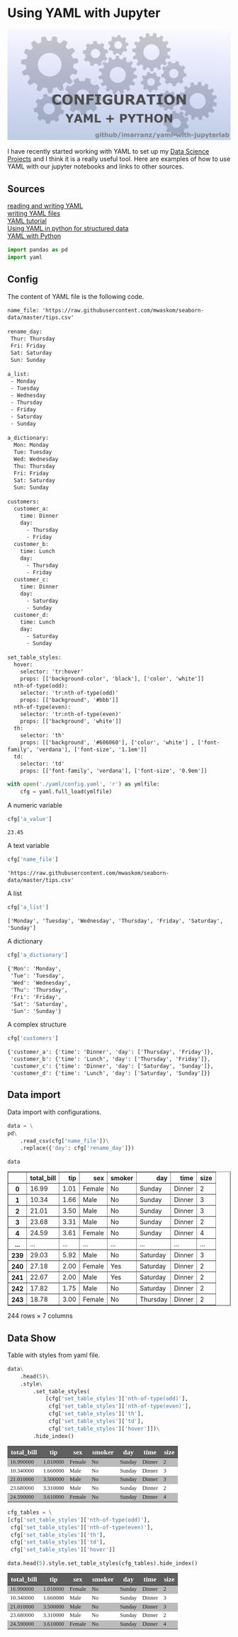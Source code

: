 # Using YAML with Jupyter

![](./figures/yaml-with-jupyterlab-logo.png)

I have recently started working with YAML to set up my [Data Science Projects](https://github.com/imarranz/data-science-workflow-management) and I think it is a really useful tool. Here are examples of how to use YAML with our jupyter notebooks and links to other sources.

## Sources

[reading and writing YAML](https://stackabuse.com/reading-and-writing-yaml-to-a-file-in-python/)  
[writing YAML files](https://towardsdatascience.com/writing-yaml-files-with-python-a6a7fc6ed6c3)  
[YAML tutorial](https://www.cloudbees.com/blog/yaml-tutorial-everything-you-need-get-started)  
[Using YAML in python for structured data](https://kitchingroup.cheme.cmu.edu/blog/2014/02/03/Using-YAML-in-python-for-structured-data/)  
[YAML with Python](https://blog.devgenius.io/yaml-with-python-d6787a9bd8ab)    


```python
import pandas as pd
import yaml
```

## Config

The content of YAML file is the following code.

```
name_file: 'https://raw.githubusercontent.com/mwaskom/seaborn-data/master/tips.csv'

rename_day:
 Thur: Thursday
 Fri: Friday
 Sat: Saturday
 Sun: Sunday
    
a_list:
 - Monday
 - Tuesday
 - Wednesday
 - Thursday
 - Friday
 - Saturday
 - Sunday
 
a_dictionary:
  Mon: Monday
  Tue: Tuesday
  Wed: Wednesday
  Thu: Thursday
  Fri: Friday
  Sat: Saturday
  Sun: Sunday
  
customers:
  customer_a:
    time: Dinner
    day: 
      - Thursday
      - Friday
  customer_b:
    time: Lunch
    day: 
      - Thursday
      - Friday  
  customer_c:
    time: Dinner
    day: 
      - Saturday
      - Sunday
  customer_d:
    time: Lunch
    day: 
      - Saturday
      - Sunday        
 
set_table_styles:
  hover:
    selector: 'tr:hover'
    props: [['background-color', 'black'], ['color', 'white']]
  nth-of-type(odd):
    selector: 'tr:nth-of-type(odd)'
    props: [['background', '#bbb']]
  nth-of-type(even):
    selector: 'tr:nth-of-type(even)'
    props: [['background', 'white']]
  th:
    selector: 'th'
    props: [['background', '#606060'], ['color', 'white'] , ['font-family', 'verdana'], ['font-size', '1.1em']]
  td:
    selector: 'td'
    props: [['font-family', 'verdana'], ['font-size', '0.9em']]
```    


```python
with open('./yaml/config.yaml', 'r') as ymlfile:
    cfg = yaml.full_load(ymlfile)
```

A numeric variable


```python
cfg['a_value']
```




    23.45



A text variable


```python
cfg['name_file']
```




    'https://raw.githubusercontent.com/mwaskom/seaborn-data/master/tips.csv'



A list


```python
cfg['a_list']
```




    ['Monday', 'Tuesday', 'Wednesday', 'Thursday', 'Friday', 'Saturday', 'Sunday']



A dictionary


```python
cfg['a_dictionary']
```




    {'Mon': 'Monday',
     'Tue': 'Tuesday',
     'Wed': 'Wednesday',
     'Thu': 'Thursday',
     'Fri': 'Friday',
     'Sat': 'Saturday',
     'Sun': 'Sunday'}



A complex structure


```python
cfg['customers']
```




    {'customer_a': {'time': 'Dinner', 'day': ['Thursday', 'Friday']},
     'customer_b': {'time': 'Lunch', 'day': ['Thursday', 'Friday']},
     'customer_c': {'time': 'Dinner', 'day': ['Saturday', 'Sunday']},
     'customer_d': {'time': 'Lunch', 'day': ['Saturday', 'Sunday']}}



## Data import

Data import with configurations.


```python
data = \
pd\
    .read_csv(cfg['name_file'])\
    .replace({'day': cfg['rename_day']})
```


```python
data
```




<div>
<style scoped>
    .dataframe tbody tr th:only-of-type {
        vertical-align: middle;
    }

    .dataframe tbody tr th {
        vertical-align: top;
    }

    .dataframe thead th {
        text-align: right;
    }
</style>
<table border="1" class="dataframe">
  <thead>
    <tr style="text-align: right;">
      <th></th>
      <th>total_bill</th>
      <th>tip</th>
      <th>sex</th>
      <th>smoker</th>
      <th>day</th>
      <th>time</th>
      <th>size</th>
    </tr>
  </thead>
  <tbody>
    <tr>
      <th>0</th>
      <td>16.99</td>
      <td>1.01</td>
      <td>Female</td>
      <td>No</td>
      <td>Sunday</td>
      <td>Dinner</td>
      <td>2</td>
    </tr>
    <tr>
      <th>1</th>
      <td>10.34</td>
      <td>1.66</td>
      <td>Male</td>
      <td>No</td>
      <td>Sunday</td>
      <td>Dinner</td>
      <td>3</td>
    </tr>
    <tr>
      <th>2</th>
      <td>21.01</td>
      <td>3.50</td>
      <td>Male</td>
      <td>No</td>
      <td>Sunday</td>
      <td>Dinner</td>
      <td>3</td>
    </tr>
    <tr>
      <th>3</th>
      <td>23.68</td>
      <td>3.31</td>
      <td>Male</td>
      <td>No</td>
      <td>Sunday</td>
      <td>Dinner</td>
      <td>2</td>
    </tr>
    <tr>
      <th>4</th>
      <td>24.59</td>
      <td>3.61</td>
      <td>Female</td>
      <td>No</td>
      <td>Sunday</td>
      <td>Dinner</td>
      <td>4</td>
    </tr>
    <tr>
      <th>...</th>
      <td>...</td>
      <td>...</td>
      <td>...</td>
      <td>...</td>
      <td>...</td>
      <td>...</td>
      <td>...</td>
    </tr>
    <tr>
      <th>239</th>
      <td>29.03</td>
      <td>5.92</td>
      <td>Male</td>
      <td>No</td>
      <td>Saturday</td>
      <td>Dinner</td>
      <td>3</td>
    </tr>
    <tr>
      <th>240</th>
      <td>27.18</td>
      <td>2.00</td>
      <td>Female</td>
      <td>Yes</td>
      <td>Saturday</td>
      <td>Dinner</td>
      <td>2</td>
    </tr>
    <tr>
      <th>241</th>
      <td>22.67</td>
      <td>2.00</td>
      <td>Male</td>
      <td>Yes</td>
      <td>Saturday</td>
      <td>Dinner</td>
      <td>2</td>
    </tr>
    <tr>
      <th>242</th>
      <td>17.82</td>
      <td>1.75</td>
      <td>Male</td>
      <td>No</td>
      <td>Saturday</td>
      <td>Dinner</td>
      <td>2</td>
    </tr>
    <tr>
      <th>243</th>
      <td>18.78</td>
      <td>3.00</td>
      <td>Female</td>
      <td>No</td>
      <td>Thursday</td>
      <td>Dinner</td>
      <td>2</td>
    </tr>
  </tbody>
</table>
<p>244 rows × 7 columns</p>
</div>



## Data Show

Table with styles from yaml file.


```python
data\
    .head(5)\
    .style\
        .set_table_styles(
            [cfg['set_table_styles']['nth-of-type(odd)'],
             cfg['set_table_styles']['nth-of-type(even)'],
             cfg['set_table_styles']['th'],
             cfg['set_table_styles']['td'],
             cfg['set_table_styles']['hover']])\
        .hide_index()
```




<style type="text/css">
#T_be4e1_ tr:nth-of-type(odd) {
  background: #bbb;
}
#T_be4e1_ tr:nth-of-type(even) {
  background: white;
}
#T_be4e1_ th {
  background: #606060;
  color: white;
  font-family: verdana;
  font-size: 1.1em;
}
#T_be4e1_ td {
  font-family: verdana;
  font-size: 0.9em;
}
#T_be4e1_ tr:hover {
  background-color: black;
  color: white;
}
</style>
<table id="T_be4e1_">
  <thead>
    <tr>
      <th class="col_heading level0 col0" >total_bill</th>
      <th class="col_heading level0 col1" >tip</th>
      <th class="col_heading level0 col2" >sex</th>
      <th class="col_heading level0 col3" >smoker</th>
      <th class="col_heading level0 col4" >day</th>
      <th class="col_heading level0 col5" >time</th>
      <th class="col_heading level0 col6" >size</th>
    </tr>
  </thead>
  <tbody>
    <tr>
      <td id="T_be4e1_row0_col0" class="data row0 col0" >16.990000</td>
      <td id="T_be4e1_row0_col1" class="data row0 col1" >1.010000</td>
      <td id="T_be4e1_row0_col2" class="data row0 col2" >Female</td>
      <td id="T_be4e1_row0_col3" class="data row0 col3" >No</td>
      <td id="T_be4e1_row0_col4" class="data row0 col4" >Sunday</td>
      <td id="T_be4e1_row0_col5" class="data row0 col5" >Dinner</td>
      <td id="T_be4e1_row0_col6" class="data row0 col6" >2</td>
    </tr>
    <tr>
      <td id="T_be4e1_row1_col0" class="data row1 col0" >10.340000</td>
      <td id="T_be4e1_row1_col1" class="data row1 col1" >1.660000</td>
      <td id="T_be4e1_row1_col2" class="data row1 col2" >Male</td>
      <td id="T_be4e1_row1_col3" class="data row1 col3" >No</td>
      <td id="T_be4e1_row1_col4" class="data row1 col4" >Sunday</td>
      <td id="T_be4e1_row1_col5" class="data row1 col5" >Dinner</td>
      <td id="T_be4e1_row1_col6" class="data row1 col6" >3</td>
    </tr>
    <tr>
      <td id="T_be4e1_row2_col0" class="data row2 col0" >21.010000</td>
      <td id="T_be4e1_row2_col1" class="data row2 col1" >3.500000</td>
      <td id="T_be4e1_row2_col2" class="data row2 col2" >Male</td>
      <td id="T_be4e1_row2_col3" class="data row2 col3" >No</td>
      <td id="T_be4e1_row2_col4" class="data row2 col4" >Sunday</td>
      <td id="T_be4e1_row2_col5" class="data row2 col5" >Dinner</td>
      <td id="T_be4e1_row2_col6" class="data row2 col6" >3</td>
    </tr>
    <tr>
      <td id="T_be4e1_row3_col0" class="data row3 col0" >23.680000</td>
      <td id="T_be4e1_row3_col1" class="data row3 col1" >3.310000</td>
      <td id="T_be4e1_row3_col2" class="data row3 col2" >Male</td>
      <td id="T_be4e1_row3_col3" class="data row3 col3" >No</td>
      <td id="T_be4e1_row3_col4" class="data row3 col4" >Sunday</td>
      <td id="T_be4e1_row3_col5" class="data row3 col5" >Dinner</td>
      <td id="T_be4e1_row3_col6" class="data row3 col6" >2</td>
    </tr>
    <tr>
      <td id="T_be4e1_row4_col0" class="data row4 col0" >24.590000</td>
      <td id="T_be4e1_row4_col1" class="data row4 col1" >3.610000</td>
      <td id="T_be4e1_row4_col2" class="data row4 col2" >Female</td>
      <td id="T_be4e1_row4_col3" class="data row4 col3" >No</td>
      <td id="T_be4e1_row4_col4" class="data row4 col4" >Sunday</td>
      <td id="T_be4e1_row4_col5" class="data row4 col5" >Dinner</td>
      <td id="T_be4e1_row4_col6" class="data row4 col6" >4</td>
    </tr>
  </tbody>
</table>





```python
cfg_tables = \
[cfg['set_table_styles']['nth-of-type(odd)'],
 cfg['set_table_styles']['nth-of-type(even)'],
 cfg['set_table_styles']['th'],
 cfg['set_table_styles']['td'],
 cfg['set_table_styles']['hover']]
```


```python
data.head(5).style.set_table_styles(cfg_tables).hide_index()
```




<style type="text/css">
#T_5c92e_ tr:nth-of-type(odd) {
  background: #bbb;
}
#T_5c92e_ tr:nth-of-type(even) {
  background: white;
}
#T_5c92e_ th {
  background: #606060;
  color: white;
  font-family: verdana;
  font-size: 1.1em;
}
#T_5c92e_ td {
  font-family: verdana;
  font-size: 0.9em;
}
#T_5c92e_ tr:hover {
  background-color: black;
  color: white;
}
</style>
<table id="T_5c92e_">
  <thead>
    <tr>
      <th class="col_heading level0 col0" >total_bill</th>
      <th class="col_heading level0 col1" >tip</th>
      <th class="col_heading level0 col2" >sex</th>
      <th class="col_heading level0 col3" >smoker</th>
      <th class="col_heading level0 col4" >day</th>
      <th class="col_heading level0 col5" >time</th>
      <th class="col_heading level0 col6" >size</th>
    </tr>
  </thead>
  <tbody>
    <tr>
      <td id="T_5c92e_row0_col0" class="data row0 col0" >16.990000</td>
      <td id="T_5c92e_row0_col1" class="data row0 col1" >1.010000</td>
      <td id="T_5c92e_row0_col2" class="data row0 col2" >Female</td>
      <td id="T_5c92e_row0_col3" class="data row0 col3" >No</td>
      <td id="T_5c92e_row0_col4" class="data row0 col4" >Sunday</td>
      <td id="T_5c92e_row0_col5" class="data row0 col5" >Dinner</td>
      <td id="T_5c92e_row0_col6" class="data row0 col6" >2</td>
    </tr>
    <tr>
      <td id="T_5c92e_row1_col0" class="data row1 col0" >10.340000</td>
      <td id="T_5c92e_row1_col1" class="data row1 col1" >1.660000</td>
      <td id="T_5c92e_row1_col2" class="data row1 col2" >Male</td>
      <td id="T_5c92e_row1_col3" class="data row1 col3" >No</td>
      <td id="T_5c92e_row1_col4" class="data row1 col4" >Sunday</td>
      <td id="T_5c92e_row1_col5" class="data row1 col5" >Dinner</td>
      <td id="T_5c92e_row1_col6" class="data row1 col6" >3</td>
    </tr>
    <tr>
      <td id="T_5c92e_row2_col0" class="data row2 col0" >21.010000</td>
      <td id="T_5c92e_row2_col1" class="data row2 col1" >3.500000</td>
      <td id="T_5c92e_row2_col2" class="data row2 col2" >Male</td>
      <td id="T_5c92e_row2_col3" class="data row2 col3" >No</td>
      <td id="T_5c92e_row2_col4" class="data row2 col4" >Sunday</td>
      <td id="T_5c92e_row2_col5" class="data row2 col5" >Dinner</td>
      <td id="T_5c92e_row2_col6" class="data row2 col6" >3</td>
    </tr>
    <tr>
      <td id="T_5c92e_row3_col0" class="data row3 col0" >23.680000</td>
      <td id="T_5c92e_row3_col1" class="data row3 col1" >3.310000</td>
      <td id="T_5c92e_row3_col2" class="data row3 col2" >Male</td>
      <td id="T_5c92e_row3_col3" class="data row3 col3" >No</td>
      <td id="T_5c92e_row3_col4" class="data row3 col4" >Sunday</td>
      <td id="T_5c92e_row3_col5" class="data row3 col5" >Dinner</td>
      <td id="T_5c92e_row3_col6" class="data row3 col6" >2</td>
    </tr>
    <tr>
      <td id="T_5c92e_row4_col0" class="data row4 col0" >24.590000</td>
      <td id="T_5c92e_row4_col1" class="data row4 col1" >3.610000</td>
      <td id="T_5c92e_row4_col2" class="data row4 col2" >Female</td>
      <td id="T_5c92e_row4_col3" class="data row4 col3" >No</td>
      <td id="T_5c92e_row4_col4" class="data row4 col4" >Sunday</td>
      <td id="T_5c92e_row4_col5" class="data row4 col5" >Dinner</td>
      <td id="T_5c92e_row4_col6" class="data row4 col6" >4</td>
    </tr>
  </tbody>
</table>



